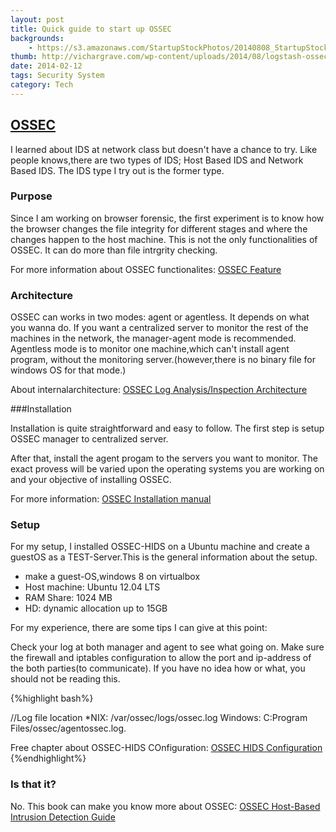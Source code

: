 ```yaml
---
layout: post
title: Quick guide to start up OSSEC
backgrounds:
    - https://s3.amazonaws.com/StartupStockPhotos/20140808_StartupStockPhotos/71.jpg
thumb: http://vichargrave.com/wp-content/uploads/2014/08/logstash-ossec.png
date: 2014-02-12 
tags: Security System
category: Tech
---
```

## <a href="http://www.ossec.net/" target="_blank">OSSEC</a>

I learned about IDS at network class but doesn't have a chance to try. Like people knows,there are two types of IDS; Host Based IDS and Network Based IDS. The IDS type I try out is the former type.

### Purpose
Since I am working on browser forensic, the first experiment is to know how the browser changes the file integrity for different stages and where the changes happen to the host machine. This is not the only functionalities of OSSEC. It can do more than file intrgrity checking. 

For more information about OSSEC functionalites: <a href="http://www.ossec.net/?page_id=165" target="_blank"> OSSEC Feature</a>

### Architecture

OSSEC can works in two modes: agent or agentless. It depends on what you wanna do. If you want a centralized server to monitor the rest of the machines in the network, the manager-agent mode is recommended. Agentless mode is to monitor one machine,which can't install agent program, without the monitoring server.(however,there is no binary file for windows OS for that mode.)

About internalarchitecture: <a href="http://ossec.net/ossec-docs/auscert-2007-dcid.pdf" target="_blank">OSSEC Log Analysis/Inspection Architecture</a>

###Installation

Installation is quite straightforward and easy to follow. The first step is setup OSSEC manager to centralized server. 

After that, install the agent progam to the servers you want to monitor. The exact provess will be varied upon the operating systems you are working on and your objective of installing OSSEC.

For more information: <a href="http://www.ossec.net/doc/manual/installation/index.html" target="_blank">OSSEC Installation manual</a>


### Setup
For my setup, I installed OSSEC-HIDS on a Ubuntu machine and create a guestOS as a TEST-Server.This is the general information about the setup.

* make a guest-OS,windows 8 on virtualbox
* Host machine: Ubuntu 12.04 LTS
* RAM Share: 1024 MB
* HD: dynamic allocation up to 15GB

For my experience, there are some tips I can give at this point:

Check your log at both manager and agent to see what going on. Make sure the firewall and iptables configuration to allow the port and ip-address of the both parties(to communicate). If you have no idea how or what, you should not be reading this.

{%highlight  bash%}

//Log file location
*NIX: /var/ossec/logs/ossec.log
Windows: C:Program Files/ossec/agentossec.log.

Free chapter about OSSEC-HIDS COnfiguration: <a href="http://www.ossec.net/ossec-docs/OSSEC-book-ch3.pdf"> OSSEC HIDS Configuration </a>
{%endhighlight%}


### Is that it?

No. This book can make you know more about OSSEC: <a href="http://www.amazon.com/OSSEC-Host-Based-Intrusion-Detection-Guide/dp/159749240X" target="_blank">OSSEC Host-Based Intrusion Detection Guide</a>








 
